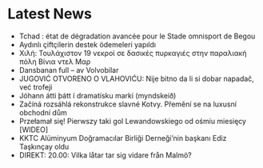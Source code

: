 # Latest News
-  Tchad : état de dégradation avancée pour le Stade omnisport de Begou
-  Aydınlı çiftçilerin destek ödemeleri yapıldı
-  Χιλή: Τουλάχιστον 19 νεκροί σε δασικές πυρκαγιές στην παραλιακή πόλη Βίνια ντελ Μαρ
-  Dansbanan full – av Volvobilar
-  JUGOVIĆ OTVORENO O VLAHOVIĆU: Nije bitno da li si dobar napadač, već trofeji
-  Jóhann átti þátt í dramatísku marki (myndskeið)
-  Začíná rozsáhlá rekonstrukce slavné Kotvy. Přemění se na luxusní obchodní dům
-  Przełamał się! Pierwszy taki gol Lewandowskiego od ośmiu miesięcy [WIDEO]
-  KKTC Alüminyum Doğramacılar Birliği Derneği’nin başkanı Ediz Taşkınçay oldu
-  DIREKT: 20.00: Vilka låtar tar sig vidare från Malmö?
